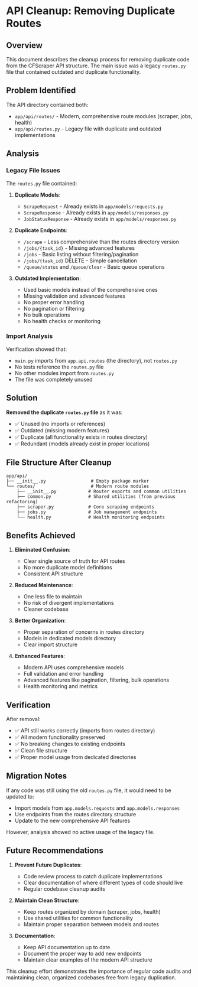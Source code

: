 # API Cleanup: Removing Duplicate Routes

## Overview

This document describes the cleanup process for removing duplicate code from the CFScraper API structure. The main issue was a legacy `routes.py` file that contained outdated and duplicate functionality.

## Problem Identified

The API directory contained both:
- `app/api/routes/` - Modern, comprehensive route modules (scraper, jobs, health)
- `app/api/routes.py` - Legacy file with duplicate and outdated implementations

## Analysis

### Legacy File Issues

The `routes.py` file contained:

1. **Duplicate Models**: 
   - `ScrapeRequest` - Already exists in `app/models/requests.py`
   - `ScrapeResponse` - Already exists in `app/models/responses.py`
   - `JobStatusResponse` - Already exists in `app/models/responses.py`

2. **Duplicate Endpoints**:
   - `/scrape` - Less comprehensive than the routes directory version
   - `/jobs/{task_id}` - Missing advanced features
   - `/jobs` - Basic listing without filtering/pagination
   - `/jobs/{task_id}` DELETE - Simple cancellation
   - `/queue/status` and `/queue/clear` - Basic queue operations

3. **Outdated Implementation**:
   - Used basic models instead of the comprehensive ones
   - Missing validation and advanced features
   - No proper error handling
   - No pagination or filtering
   - No bulk operations
   - No health checks or monitoring

### Import Analysis

Verification showed that:
- `main.py` imports from `app.api.routes` (the directory), not `routes.py`
- No tests reference the `routes.py` file
- No other modules import from `routes.py`
- The file was completely unused

## Solution

**Removed the duplicate `routes.py` file** as it was:
- ✅ Unused (no imports or references)
- ✅ Outdated (missing modern features)
- ✅ Duplicate (all functionality exists in routes directory)
- ✅ Redundant (models already exist in proper locations)

## File Structure After Cleanup

```
app/api/
├── __init__.py                 # Empty package marker
└── routes/                     # Modern route modules
    ├── __init__.py            # Router exports and common utilities
    ├── common.py              # Shared utilities (from previous refactoring)
    ├── scraper.py             # Core scraping endpoints
    ├── jobs.py                # Job management endpoints
    └── health.py              # Health monitoring endpoints
```

## Benefits Achieved

1. **Eliminated Confusion**: 
   - Clear single source of truth for API routes
   - No more duplicate model definitions
   - Consistent API structure

2. **Reduced Maintenance**:
   - One less file to maintain
   - No risk of divergent implementations
   - Cleaner codebase

3. **Better Organization**:
   - Proper separation of concerns in routes directory
   - Models in dedicated models directory
   - Clear import structure

4. **Enhanced Features**:
   - Modern API uses comprehensive models
   - Full validation and error handling
   - Advanced features like pagination, filtering, bulk operations
   - Health monitoring and metrics

## Verification

After removal:
- ✅ API still works correctly (imports from routes directory)
- ✅ All modern functionality preserved
- ✅ No breaking changes to existing endpoints
- ✅ Clean file structure
- ✅ Proper model usage from dedicated directories

## Migration Notes

If any code was still using the old `routes.py` file, it would need to be updated to:
- Import models from `app.models.requests` and `app.models.responses`
- Use endpoints from the routes directory structure
- Update to the new comprehensive API features

However, analysis showed no active usage of the legacy file.

## Future Recommendations

1. **Prevent Future Duplicates**: 
   - Code review process to catch duplicate implementations
   - Clear documentation of where different types of code should live
   - Regular codebase cleanup audits

2. **Maintain Clean Structure**:
   - Keep routes organized by domain (scraper, jobs, health)
   - Use shared utilities for common functionality
   - Maintain proper separation between models and routes

3. **Documentation**:
   - Keep API documentation up to date
   - Document the proper way to add new endpoints
   - Maintain clear examples of the modern API structure

This cleanup effort demonstrates the importance of regular code audits and maintaining clean, organized codebases free from legacy duplication. 